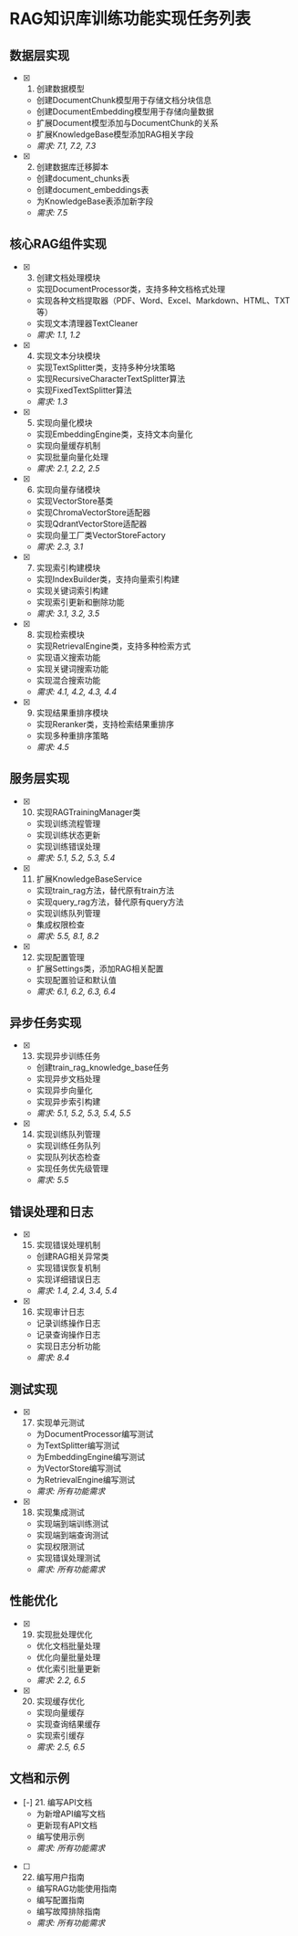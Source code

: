 # RAG知识库训练功能实现任务列表

## 数据层实现

- [x] 1. 创建数据模型
  - 创建DocumentChunk模型用于存储文档分块信息
  - 创建DocumentEmbedding模型用于存储向量数据
  - 扩展Document模型添加与DocumentChunk的关系
  - 扩展KnowledgeBase模型添加RAG相关字段
  - _需求: 7.1, 7.2, 7.3_

- [x] 2. 创建数据库迁移脚本
  - 创建document_chunks表
  - 创建document_embeddings表
  - 为KnowledgeBase表添加新字段
  - _需求: 7.5_

## 核心RAG组件实现

- [x] 3. 创建文档处理模块
  - 实现DocumentProcessor类，支持多种文档格式处理
  - 实现各种文档提取器（PDF、Word、Excel、Markdown、HTML、TXT等）
  - 实现文本清理器TextCleaner
  - _需求: 1.1, 1.2_

- [x] 4. 实现文本分块模块
  - 实现TextSplitter类，支持多种分块策略
  - 实现RecursiveCharacterTextSplitter算法
  - 实现FixedTextSplitter算法
  - _需求: 1.3_

- [x] 5. 实现向量化模块
  - 实现EmbeddingEngine类，支持文本向量化
  - 实现向量缓存机制
  - 实现批量向量化处理
  - _需求: 2.1, 2.2, 2.5_

- [x] 6. 实现向量存储模块
  - 实现VectorStore基类
  - 实现ChromaVectorStore适配器
  - 实现QdrantVectorStore适配器
  - 实现向量工厂类VectorStoreFactory
  - _需求: 2.3, 3.1_

- [x] 7. 实现索引构建模块
  - 实现IndexBuilder类，支持向量索引构建
  - 实现关键词索引构建
  - 实现索引更新和删除功能
  - _需求: 3.1, 3.2, 3.5_

- [x] 8. 实现检索模块
  - 实现RetrievalEngine类，支持多种检索方式
  - 实现语义搜索功能
  - 实现关键词搜索功能
  - 实现混合搜索功能
  - _需求: 4.1, 4.2, 4.3, 4.4_

- [x] 9. 实现结果重排序模块
  - 实现Reranker类，支持检索结果重排序
  - 实现多种重排序策略
  - _需求: 4.5_

## 服务层实现

- [x] 10. 实现RAGTrainingManager类
  - 实现训练流程管理
  - 实现训练状态更新
  - 实现训练错误处理
  - _需求: 5.1, 5.2, 5.3, 5.4_

- [x] 11. 扩展KnowledgeBaseService
  - 实现train_rag方法，替代原有train方法
  - 实现query_rag方法，替代原有query方法
  - 实现训练队列管理
  - 集成权限检查
  - _需求: 5.5, 8.1, 8.2_

- [x] 12. 实现配置管理
  - 扩展Settings类，添加RAG相关配置
  - 实现配置验证和默认值
  - _需求: 6.1, 6.2, 6.3, 6.4_

## 异步任务实现

- [x] 13. 实现异步训练任务
  - 创建train_rag_knowledge_base任务
  - 实现异步文档处理
  - 实现异步向量化
  - 实现异步索引构建
  - _需求: 5.1, 5.2, 5.3, 5.4, 5.5_

- [x] 14. 实现训练队列管理
  - 实现训练任务队列
  - 实现队列状态检查
  - 实现任务优先级管理
  - _需求: 5.5_

## 错误处理和日志

- [x] 15. 实现错误处理机制
  - 创建RAG相关异常类
  - 实现错误恢复机制
  - 实现详细错误日志
  - _需求: 1.4, 2.4, 3.4, 5.4_

- [x] 16. 实现审计日志
  - 记录训练操作日志
  - 记录查询操作日志
  - 实现日志分析功能
  - _需求: 8.4_

## 测试实现

- [x] 17. 实现单元测试
  - 为DocumentProcessor编写测试
  - 为TextSplitter编写测试
  - 为EmbeddingEngine编写测试
  - 为VectorStore编写测试
  - 为RetrievalEngine编写测试
  - _需求: 所有功能需求_

- [x] 18. 实现集成测试
  - 实现端到端训练测试
  - 实现端到端查询测试
  - 实现权限测试
  - 实现错误处理测试
  - _需求: 所有功能需求_

## 性能优化

- [x] 19. 实现批处理优化
  - 优化文档批量处理
  - 优化向量批量处理
  - 优化索引批量更新
  - _需求: 2.2, 6.5_

- [x] 20. 实现缓存优化
  - 实现向量缓存
  - 实现查询结果缓存
  - 实现索引缓存
  - _需求: 2.5, 6.5_

## 文档和示例

- [-] 21. 编写API文档
  - 为新增API编写文档
  - 更新现有API文档
  - 编写使用示例
  - _需求: 所有功能需求_

- [ ] 22. 编写用户指南
  - 编写RAG功能使用指南
  - 编写配置指南
  - 编写故障排除指南
  - _需求: 所有功能需求_